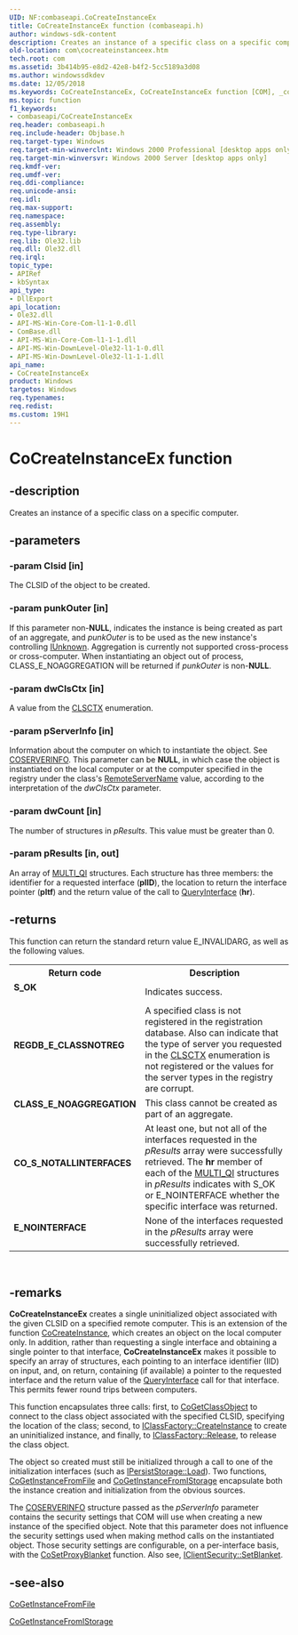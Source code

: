 ```yaml
---
UID: NF:combaseapi.CoCreateInstanceEx
title: CoCreateInstanceEx function (combaseapi.h)
author: windows-sdk-content
description: Creates an instance of a specific class on a specific computer.
old-location: com\cocreateinstanceex.htm
tech.root: com
ms.assetid: 3b414b95-e8d2-42e8-b4f2-5cc5189a3d08
ms.author: windowssdkdev
ms.date: 12/05/2018
ms.keywords: CoCreateInstanceEx, CoCreateInstanceEx function [COM], _com_CoCreateInstanceEx, com.cocreateinstanceex, combaseapi/CoCreateInstanceEx
ms.topic: function
f1_keywords:
- combaseapi/CoCreateInstanceEx
req.header: combaseapi.h
req.include-header: Objbase.h
req.target-type: Windows
req.target-min-winverclnt: Windows 2000 Professional [desktop apps only]
req.target-min-winversvr: Windows 2000 Server [desktop apps only]
req.kmdf-ver: 
req.umdf-ver: 
req.ddi-compliance: 
req.unicode-ansi: 
req.idl: 
req.max-support: 
req.namespace: 
req.assembly: 
req.type-library: 
req.lib: Ole32.lib
req.dll: Ole32.dll
req.irql: 
topic_type:
- APIRef
- kbSyntax
api_type:
- DllExport
api_location:
- Ole32.dll
- API-MS-Win-Core-Com-l1-1-0.dll
- ComBase.dll
- API-MS-Win-Core-Com-l1-1-1.dll
- API-MS-Win-DownLevel-Ole32-l1-1-0.dll
- API-MS-Win-DownLevel-Ole32-l1-1-1.dll
api_name:
- CoCreateInstanceEx
product: Windows
targetos: Windows
req.typenames: 
req.redist: 
ms.custom: 19H1
---
```


# CoCreateInstanceEx function


## -description


Creates an instance of a specific class on a specific computer.


## -parameters




### -param Clsid [in]

The CLSID of the object to be created.


### -param punkOuter [in]

If this parameter non-<b>NULL</b>, indicates the instance is being created as part of an aggregate, and <i>punkOuter</i> is to be used as the new instance's controlling <a href="https://docs.microsoft.com/windows/desktop/api/unknwn/nn-unknwn-iunknown">IUnknown</a>. Aggregation is currently not supported cross-process or cross-computer. When instantiating an object out of process, CLASS_E_NOAGGREGATION will be returned if <i>punkOuter</i> is non-<b>NULL</b>.


### -param dwClsCtx [in]

A value from the <a href="https://docs.microsoft.com/windows/desktop/api/wtypesbase/ne-wtypesbase-tagclsctx">CLSCTX</a> enumeration.


### -param pServerInfo [in]

Information about the computer on which to instantiate the object. See <a href="https://docs.microsoft.com/windows/desktop/api/objidl/ns-objidl-coserverinfo">COSERVERINFO</a>. This parameter can be <b>NULL</b>, in which case the object is instantiated on the local computer or at the computer specified in the registry under the class's <a href="https://docs.microsoft.com/windows/desktop/com/remoteservername">RemoteServerName</a> value, according to the interpretation of the <i>dwClsCtx</i> parameter.


### -param dwCount [in]

The number of structures in <i>pResults</i>. This value must be greater than 0.


### -param pResults [in, out]

An array of <a href="https://docs.microsoft.com/windows/desktop/api/objidl/ns-objidl-tagmulti_qi">MULTI_QI</a> structures. Each structure has three members: the identifier for a requested interface (<b>pIID</b>), the location to return the interface pointer (<b>pItf</b>) and the return value of the call to <a href="https://docs.microsoft.com/windows/desktop/api/unknwn/nf-unknwn-iunknown-queryinterface(q_)">QueryInterface</a> (<b>hr</b>).


## -returns



This function can return the standard return value E_INVALIDARG, as well as the following values.

<table>
<tr>
<th>Return code</th>
<th>Description</th>
</tr>
<tr>
<td width="40%">
<dl>
<dt><b>S_OK</b></dt>
</dl>
</td>
<td width="60%">
Indicates success.

</td>
</tr>
<tr>
<td width="40%">
<dl>
<dt><b>REGDB_E_CLASSNOTREG</b></dt>
</dl>
</td>
<td width="60%">
A specified class is not registered in the registration database. Also can indicate that the type of server you requested in the <a href="https://docs.microsoft.com/windows/desktop/api/wtypesbase/ne-wtypesbase-tagclsctx">CLSCTX</a> enumeration is not registered or the values for the server types in the registry are corrupt.

</td>
</tr>
<tr>
<td width="40%">
<dl>
<dt><b>CLASS_E_NOAGGREGATION</b></dt>
</dl>
</td>
<td width="60%">
This class cannot be created as part of an aggregate.

</td>
</tr>
<tr>
<td width="40%">
<dl>
<dt><b>CO_S_NOTALLINTERFACES</b></dt>
</dl>
</td>
<td width="60%">
At least one, but not all of the interfaces requested in the <i>pResults</i> array were successfully retrieved. The <b>hr</b> member of each of the <a href="https://docs.microsoft.com/windows/desktop/api/objidl/ns-objidl-tagmulti_qi">MULTI_QI</a> structures in <i>pResults</i> indicates with S_OK or E_NOINTERFACE whether the specific interface was returned.

</td>
</tr>
<tr>
<td width="40%">
<dl>
<dt><b>E_NOINTERFACE</b></dt>
</dl>
</td>
<td width="60%">
None of the interfaces requested in the <i>pResults</i> array were successfully retrieved.

</td>
</tr>
</table>
 




## -remarks



<b>CoCreateInstanceEx</b> creates a single uninitialized object associated with the given CLSID on a specified remote computer. This is an extension of the function <a href="https://docs.microsoft.com/windows/desktop/api/combaseapi/nf-combaseapi-cocreateinstance">CoCreateInstance</a>, which creates an object on the local computer only. In addition, rather than requesting a single interface and obtaining a single pointer to that interface, <b>CoCreateInstanceEx</b> makes it possible to specify an array of structures, each pointing to an interface identifier (IID) on input, and, on return, containing (if available) a pointer to the requested interface and the return value of the <a href="https://docs.microsoft.com/windows/desktop/api/unknwn/nf-unknwn-iunknown-queryinterface(q_)">QueryInterface</a> call for that interface. This permits fewer round trips between computers.

This function encapsulates three calls: first, to <a href="https://docs.microsoft.com/windows/desktop/api/combaseapi/nf-combaseapi-cogetclassobject">CoGetClassObject</a> to connect to the class object associated with the specified CLSID, specifying the location of the class; second, to <a href="https://docs.microsoft.com/windows/desktop/api/unknwn/nf-unknwn-iclassfactory-createinstance">IClassFactory::CreateInstance</a> to create an uninitialized instance, and finally, to <a href="https://docs.microsoft.com/windows/desktop/api/unknwn/nf-unknwn-iunknown-release">IClassFactory::Release</a>, to release the class object. 



The object so created must still be initialized through a call to one of the initialization interfaces (such as <a href="https://docs.microsoft.com/windows/desktop/api/objidl/nf-objidl-ipersiststorage-load">IPersistStorage::Load</a>). Two functions, <a href="https://docs.microsoft.com/windows/desktop/api/objbase/nf-objbase-cogetinstancefromfile">CoGetInstanceFromFile</a> and <a href="https://docs.microsoft.com/windows/desktop/api/objbase/nf-objbase-cogetinstancefromistorage">CoGetInstanceFromIStorage</a> encapsulate both the instance creation and initialization from the obvious sources.

The <a href="https://docs.microsoft.com/windows/desktop/api/objidl/ns-objidl-coserverinfo">COSERVERINFO</a> structure passed as the <i>pServerInfo</i> parameter contains the security settings that COM will use when creating a new instance of the specified object. Note that this parameter does not influence the security settings used when making method calls on the instantiated object. Those security settings are configurable, on a per-interface basis, with the <a href="https://docs.microsoft.com/windows/desktop/api/combaseapi/nf-combaseapi-cosetproxyblanket">CoSetProxyBlanket</a> function. Also see, <a href="https://docs.microsoft.com/windows/desktop/api/objidl/nf-objidl-iclientsecurity-setblanket">IClientSecurity::SetBlanket</a>.





## -see-also




<a href="https://docs.microsoft.com/windows/desktop/api/objbase/nf-objbase-cogetinstancefromfile">CoGetInstanceFromFile</a>



<a href="https://docs.microsoft.com/windows/desktop/api/objbase/nf-objbase-cogetinstancefromistorage">CoGetInstanceFromIStorage</a>
 

 

